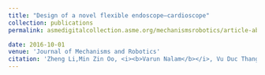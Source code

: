 ```yaml
---
title: "Design of a novel flexible endoscope—cardioscope"
collection: publications
permalink: asmedigitalcollection.asme.org/mechanismsrobotics/article-abstract/8/5/051014/383991

date: 2016-10-01
venue: 'Journal of Mechanisms and Robotics'
citation: 'Zheng Li,Min Zin Oo, <i><b>Varun Nalam</b></i>, Vu Duc Thang , Hongliang Ren , Theodoros Kofidis , Haoyong Yu'
---
```





